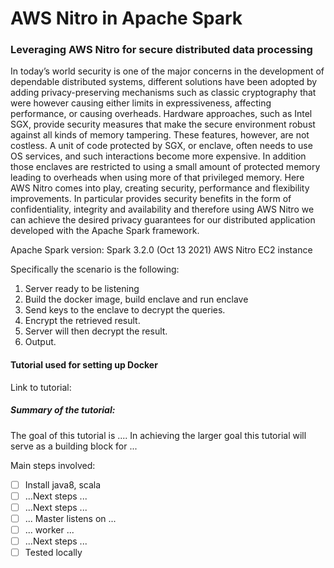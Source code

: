 # AWS Nitro in Apache Spark
### Leveraging AWS Nitro for secure distributed data processing
In today’s world security is one of the major concerns in the development of dependable distributed systems,
different solutions have been adopted by adding privacy-preserving mechanisms such as classic
cryptography that were however causing either limits in expressiveness, affecting performance, or causing
overheads.
Hardware approaches, such as Intel SGX, provide security measures that make the secure environment
robust against all kinds of memory tampering. These features, however, are not costless. A unit of code
protected by SGX, or enclave, often needs to use OS services, and such interactions become more
expensive. In addition those enclaves are restricted to using a small amount of protected memory leading to
overheads when using more of that privileged memory.
Here AWS Nitro comes into play, creating security, performance and flexibility improvements. In particular
provides security benefits in the form of confidentiality, integrity and availability and therefore using AWS Nitro
we can achieve the desired privacy guarantees for our distributed application developed with the Apache
Spark framework.

Apache Spark version: Spark 3.2.0 (Oct 13 2021)
AWS Nitro EC2 instance

Specifically the scenario is the following:
1) Server ready to be listening
2) Build the docker image, build enclave and run enclave
3) Send keys to the enclave to decrypt the queries.
4) Encrypt the retrieved result. 
5) Server will then decrypt the result.
6) Output.

#### Tutorial used for setting up Docker
Link to tutorial:
##### Summary of the tutorial:
The goal of this tutorial is ....
In achieving the larger goal this tutorial will serve as a building block for ...

Main steps involved:
 - [ ] Install java8, scala
 - [ ] ...Next steps ...
 - [ ] ...Next steps ...
 - [ ] ... Master listens on ...
 - [ ] ... worker ...
 - [ ] ...Next steps ...
 - [ ] Tested locally
